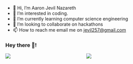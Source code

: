 - 👋 Hi, I’m Aaron Jevil Nazareth
- 👀 I’m interested in coding.
- 🌱 I’m currently learning computer science engineering
- 💞️ I’m looking to collaborate on hackathons
- 📫 How to reach me email me on jevil257@gmail.com


### Hey there 👋!

<div style="display:grid; grid-template-columns: 1fr 1fr;">
  <div>
    <img src="https://github-readme-stats.vercel.app/api?username=jevil25&theme=react&hide_border=true">
  </div>
  <div>
    <img src="https://github-readme-streak-stats.herokuapp.com?user=jevil25&theme=blueberry_duo&hide_border=true">
  </div>
</div>

<!--   [![Aaron's GitHub stats](https://github-readme-stats.vercel.app/api?username=jevil25&theme=react&hide_border=true)](https://github.com/anuraghazra/github-readme-stats) 
  
  
  
  [![GitHub Streak](https://github-readme-streak-stats.herokuapp.com?user=jevil25&theme=blueberry_duo&hide_border=true)](https://git.io/streak-stats) -->

<!---
jevil25/jevil25 is a ✨ special ✨ repository because its `README.md` (this file) appears on your GitHub profile.
You can click the Preview link to take a look at your changes.
--->
